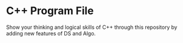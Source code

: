 # C++ Program File
  Show your thinking and logical skills of C++ through this repository by adding new features of DS and Algo.
    
